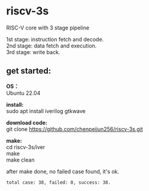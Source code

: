 # riscv-3s
RISC-V core with 3 stage pipeline

1st stage: instruction fetch and decode.<br>
2nd stage: data fetch and execution.<br>
3rd stage: write back.

## get started:

**OS：** <br>
Ubuntu 22.04

**install:** <br>
sudo apt install iverilog gtkwave

**download code:** <br>
git clone https://github.com/chenpeijun256/riscv-3s.git

**make:** <br>
cd riscv-3s/iver <br>
make <br>
make clean <br>

after make done, no failed case found, it's ok. <br>
```
total case: 38, failed: 0, success: 38.
```